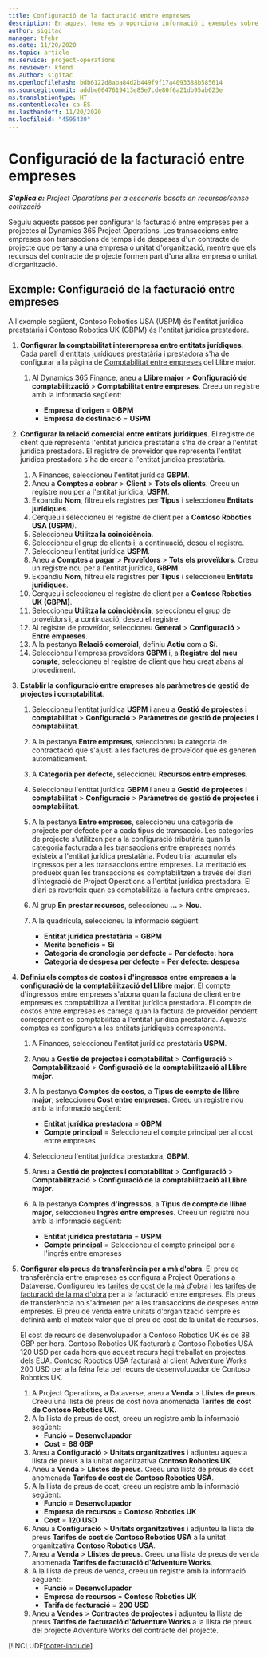 ```yaml
---
title: Configuració de la facturació entre empreses
description: En aquest tema es proporciona informació i exemples sobre la configuració de la facturació entre empreses per a projectes.
author: sigitac
manager: tfehr
ms.date: 11/20/2020
ms.topic: article
ms.service: project-operations
ms.reviewer: kfend
ms.author: sigitac
ms.openlocfilehash: bdb6122d8aba84d2b449f9f17a4093388b585614
ms.sourcegitcommit: addbe0647619413e85e7cde80f6a21db95ab623e
ms.translationtype: HT
ms.contentlocale: ca-ES
ms.lasthandoff: 11/20/2020
ms.locfileid: "4595430"
---
```

# <a name="configure-intercompany-invoicing"></a>Configuració de la facturació entre empreses

_**S'aplica a:** Project Operations per a escenaris basats en recursos/sense cotització_

Seguiu aquests passos per configurar la facturació entre empreses per a projectes al Dynamics 365 Project Operations. Les transaccions entre empreses són transaccions de temps i de despeses d'un contracte de projecte que pertany a una empresa o unitat d'organització, mentre que els recursos del contracte de projecte formen part d'una altra empresa o unitat d'organització.

## <a name="example-configure-intercompany-invoicing"></a>Exemple: Configuració de la facturació entre empreses

A l'exemple següent, Contoso Robotics USA (USPM) és l'entitat jurídica prestatària i Contoso Robotics UK (GBPM) és l'entitat jurídica prestadora. 

1. **Configurar la comptabilitat interempresa entre entitats jurídiques**. Cada parell d'entitats jurídiques prestatària i prestadora s'ha de configurar a la pàgina de [Comptabilitat entre empreses](https://docs.microsoft.com/dynamics365/finance/general-ledger/intercompany-accounting-setup) del Llibre major.
    
    1. Al Dynamics 365 Finance, aneu a **Llibre major** > **Configuració de comptabilització** > **Comptabilitat entre empreses**. Creeu un registre amb la informació següent:

        - **Empresa d'origen** = **GBPM**
        - **Empresa de destinació** = **USPM**

2. **Configurar la relació comercial entre entitats jurídiques**. El registre de client que representa l'entitat jurídica prestatària s'ha de crear a l'entitat jurídica prestadora. El registre de proveïdor que representa l'entitat jurídica prestadora s'ha de crear a l'entitat jurídica prestatària.

     1. A Finances, seleccioneu l'entitat jurídica **GBPM**.
     2. Aneu a **Comptes a cobrar** > **Client** > **Tots els clients**. Creeu un registre nou per a l'entitat jurídica, **USPM**.
     3. Expandiu **Nom**, filtreu els registres per **Tipus** i seleccioneu **Entitats jurídiques**. 
     4. Cerqueu i seleccioneu el registre de client per a **Contoso Robotics USA (USPM)**.
     5. Seleccioneu **Utilitza la coincidència**. 
     6. Seleccioneu el grup de clients i, a continuació, deseu el registre.
     7. Seleccioneu l'entitat jurídica **USPM**.
     8. Aneu a **Comptes a pagar** > **Proveïdors** > **Tots els proveïdors**. Creeu un registre nou per a l'entitat jurídica, **GBPM**.
     9. Expandiu **Nom**, filtreu els registres per **Tipus** i seleccioneu **Entitats jurídiques**. 
     10. Cerqueu i seleccioneu el registre de client per a **Contoso Robotics UK (GBPM)**.
     11. Seleccioneu **Utilitza la coincidència**, seleccioneu el grup de proveïdors i, a continuació, deseu el registre.
     12. Al registre de proveïdor, seleccioneu **General** > **Configuració** > **Entre empreses**.
     13. A la pestanya **Relació comercial**, definiu **Actiu** com a **Sí**.
     14. Seleccioneu l'empresa proveïdors **GBPM** i, a **Registre del meu compte**, seleccioneu el registre de client que heu creat abans al procediment.

3. **Establir la configuració entre empreses als paràmetres de gestió de projectes i comptabilitat**. 

    1. Seleccioneu l'entitat jurídica **USPM** i aneu a **Gestió de projectes i comptabilitat** > **Configuració** > **Paràmetres de gestió de projectes i comptabilitat**.
    2. A la pestanya **Entre empreses**, seleccioneu la categoria de contractació que s'ajusti a les factures de proveïdor que es generen automàticament.
    3. A **Categoria per defecte**, seleccioneu **Recursos entre empreses**.
    4. Seleccioneu l'entitat jurídica **GBPM** i aneu a **Gestió de projectes i comptabilitat** > **Configuració** > **Paràmetres de gestió de projectes i comptabilitat**.
    5. A la pestanya **Entre empreses**, seleccioneu una categoria de projecte per defecte per a cada tipus de transacció. Les categories de projecte s'utilitzen per a la configuració tributària quan la categoria facturada a les transaccions entre empreses només existeix a l'entitat jurídica prestatària. Podeu triar acumular els ingressos per a les transaccions entre empreses. La meritació es produeix quan les transaccions es comptabilitzen a través del diari d'integració de Project Operations a l'entitat jurídica prestadora. El diari es reverteix quan es comptabilitza la factura entre empreses.
    6. Al grup **En prestar recursos**, seleccioneu **...** > **Nou**. 
    7. A la quadrícula, seleccioneu la informació següent:

          - **Entitat jurídica prestatària** = **GBPM**
          - **Merita beneficis** = **Sí**
          - **Categoria de cronologia per defecte** = **Per defecte: hora**
          - **Categoria de despesa per defecte** = **Per defecte: despesa**

4. **Definiu els comptes de costos i d'ingressos entre empreses a la configuració de la comptabilització del Llibre major**. El compte d'ingressos entre empreses s'abona quan la factura de client entre empreses es comptabilitza a l'entitat jurídica prestadora. El compte de costos entre empreses es carrega quan la factura de proveïdor pendent corresponent es comptabilitza a l'entitat jurídica prestatària. Aquests comptes es configuren a les entitats jurídiques corresponents. 
      
     1. A Finances, seleccioneu l'entitat jurídica prestatària **USPM**. 
     2. Aneu a **Gestió de projectes i comptabilitat** > **Configuració** > **Comptabilització** > **Configuració de la comptabilització al Llibre major**. 
     3. A la pestanya **Comptes de costos**, a **Tipus de compte de llibre major**, seleccioneu **Cost entre empreses**. Creeu un registre nou amb la informació següent:
      
        - **Entitat jurídica prestadora** = **GBPM**
        - **Compte principal** = Seleccioneu el compte principal per al cost entre empreses
        
     4. Seleccioneu l'entitat jurídica prestadora, **GBPM**. 
     5. Aneu a **Gestió de projectes i comptabilitat** > **Configuració** > **Comptabilització** > **Configuració de la comptabilització al Llibre major**. 
     6. A la pestanya **Comptes d'ingressos**, a **Tipus de compte de llibre major**, seleccioneu **Ingrés entre empreses**. Creeu un registre nou amb la informació següent:

        - **Entitat jurídica prestatària** = **USPM**
        - **Compte principal** = Seleccioneu el compte principal per a l'ingrés entre empreses 

5. **Configurar els preus de transferència per a mà d'obra**. El preu de transferència entre empreses es configura a Project Operations a Dataverse. Configureu les [tarifes de cost de la mà d'obra](../pricing-costing/set-up-labor-cost-rate.md#transfer-pricing-and-costs-for-resources-outside-of-your-division-or-legal-entity) i les [tarifes de facturació de la mà d'obra](../pricing-costing/set-up-labor-bill-rate.md#transfer-pricing-or-set-up-bill-rates-for-resources-from-other-organizational-units-or-divisions) per a la facturació entre empreses. Els preus de transferència no s'admeten per a les transaccions de despeses entre empreses. El preu de venda entre unitats d'organització sempre es definirà amb el mateix valor que el preu de cost de la unitat de recursos.

      El cost de recurs de desenvolupador a Contoso Robotics UK és de 88 GBP per hora. Contoso Robotics UK facturarà a Contoso Robotics USA 120 USD per cada hora que aquest recurs hagi treballat en projectes dels EUA. Contoso Robotics USA facturarà al client Adventure Works 200 USD per a la feina feta pel recurs de desenvolupador de Contoso Robotics UK.

      1. A Project Operations, a Dataverse, aneu a **Venda** > **Llistes de preus**. Creeu una llista de preus de cost nova anomenada **Tarifes de cost de Contoso Robotics UK.** 
      2. A la llista de preus de cost, creeu un registre amb la informació següent:
         - **Funció** = **Desenvolupador**
         - **Cost** = **88 GBP**
      3. Aneu a **Configuració** > **Unitats organitzatives** i adjunteu aquesta llista de preus a la unitat organitzativa **Contoso Robotics UK**.
      4. Aneu a **Venda** > **Llistes de preus**. Creeu una llista de preus de cost anomenada **Tarifes de cost de Contoso Robotics USA**. 
      5. A la llista de preus de cost, creeu un registre amb la informació següent:
          - **Funció** = **Desenvolupador**
          - **Empresa de recursos** = **Contoso Robotics UK**
          - **Cost** = **120 USD**
      6. Aneu a **Configuració** > **Unitats organitzatives** i adjunteu la llista de preus **Tarifes de cost de Contoso Robotics USA** a la unitat organitzativa **Contoso Robotics USA**.
      7. Aneu a **Venda** > **Llistes de preus**. Creeu una llista de preus de venda anomenada **Tarifes de facturació d'Adventure Works**. 
      8. A la llista de preus de venda, creeu un registre amb la informació següent:
          - **Funció** = **Desenvolupador**
          - **Empresa de recursos** = **Contoso Robotics UK**
          - **Tarifa de facturació** = **200 USD**
      9. Aneu a **Vendes** > **Contractes de projectes** i adjunteu la llista de preus **Tarifes de facturació d'Adventure Works** a la llista de preus del projecte Adventure Works del contracte del projecte.


[!INCLUDE[footer-include](../includes/footer-banner.md)]